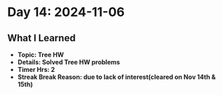# Day 14: 2024-11-06

## What I Learned
- **Topic: Tree HW**
- **Details: Solved Tree HW problems**
- **Timer Hrs: 2**
- **Streak Break Reason: due to lack of interest(cleared on Nov 14th & 15th)**